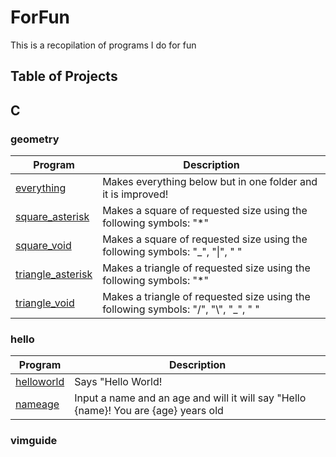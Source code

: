 # ForFun
This is a recopilation of programs I do for fun

## Table of Projects

## C

### geometry

|	Program																								|	Description																					|	
|-------------------------------------------------------------------------------------------------------|-----------------------------------------------------------------------------------------------|	
|	[everything](https://github.com/SrRecursive/ForFun/tree/main/C/geometry/everything)					|	Makes everything below but in one folder and it is improved!								|
|	[square_asterisk](https://github.com/SrRecursive/ForFun/tree/main/C/geometry/square_asterisk)		|	Makes a square of requested size using the following symbols: "*"							|
|	[square_void](https://github.com/SrRecursive/ForFun/tree/main/C/geometry/square_void)				|	Makes a square of requested size using the following symbols: "_", "\|", " "				|
|	[triangle_asterisk](https://github.com/SrRecursive/ForFun/tree/main/C/geometry/triangle_asterisk)	|	Makes a triangle of requested size using the following symbols: "*"							|
|	[triangle_void](https://github.com/SrRecursive/ForFun/tree/main/C/geometry/triangle_void)			|	Makes a triangle of requested size using the following symbols: "/", "\\", "_", " "			|

### hello

|	Program																								|	Description																					|	
|-------------------------------------------------------------------------------------------------------|-----------------------------------------------------------------------------------------------|	
|	[helloworld](https://github.com/SrRecursive/ForFun/tree/main/C/hello/helloworld.c)					|	Says "Hello World!																			|
|	[nameage](https://github.com/SrRecursive/ForFun/tree/main/C/hello/nameage.c)						|	Input a name and an age and will it will say "Hello {name}! You are {age} years old			|

### vimguide
